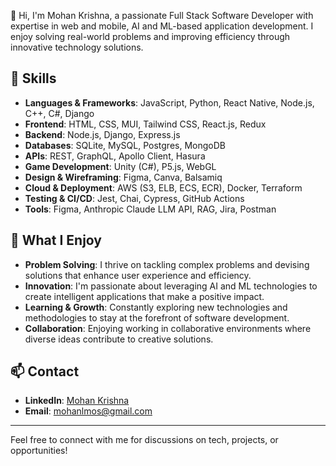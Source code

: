 👋 Hi, I'm Mohan Krishna, a passionate Full Stack Software Developer with expertise in web and mobile, AI and ML-based application development. I enjoy solving real-world problems and improving efficiency through innovative technology solutions.

## 🚀 Skills

- **Languages & Frameworks**: JavaScript, Python, React Native, Node.js, C++, C#, Django
- **Frontend**: HTML, CSS, MUI, Tailwind CSS, React.js, Redux
- **Backend**: Node.js, Django, Express.js
- **Databases**: SQLite, MySQL, Postgres, MongoDB
- **APIs**: REST, GraphQL, Apollo Client, Hasura
- **Game Development**: Unity (C#), P5.js, WebGL
- **Design & Wireframing**: Figma, Canva, Balsamiq
- **Cloud & Deployment**: AWS (S3, ELB, ECS, ECR), Docker, Terraform
- **Testing & CI/CD**: Jest, Chai, Cypress, GitHub Actions
- **Tools**: Figma, Anthropic Claude LLM API, RAG, Jira, Postman

## 🌟 What I Enjoy

- **Problem Solving**: I thrive on tackling complex problems and devising solutions that enhance user experience and efficiency.
- **Innovation**: I'm passionate about leveraging AI and ML technologies to create intelligent applications that make a positive impact.
- **Learning & Growth**: Constantly exploring new technologies and methodologies to stay at the forefront of software development.
- **Collaboration**: Enjoying working in collaborative environments where diverse ideas contribute to creative solutions.

## 📫 Contact

- **LinkedIn**: [Mohan Krishna](https://www.linkedin.com/in/mohan-krishna-full-stack-dev/)
- **Email**: mohanlmos@gmail.com

---

Feel free to connect with me for discussions on tech, projects, or opportunities!
